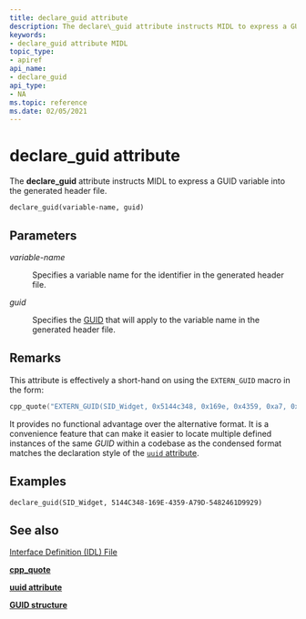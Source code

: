 ```yaml
---
title: declare_guid attribute
description: The declare\_guid attribute instructs MIDL to express a GUID variable into the generated header file.
keywords:
- declare_guid attribute MIDL
topic_type:
- apiref
api_name:
- declare_guid
api_type:
- NA
ms.topic: reference
ms.date: 02/05/2021
---
```


# declare\_guid attribute

The **declare\_guid** attribute instructs MIDL to express a GUID variable into the generated header file.

``` syntax
declare_guid(variable-name, guid)
```

## Parameters

<dl> <dt>

*variable-name* 
</dt> <dd>

Specifies a variable name for the identifier in the generated header file.

</dd> <dt>

*guid*
</dt> <dd>

Specifies the [GUID](/windows/win32/api/guiddef/ns-guiddef-guid) that will apply to the variable name in the generated header file.

</dd> </dl>

## Remarks

This attribute is effectively a short-hand on using the `EXTERN_GUID` macro in the form:

```C
cpp_quote("EXTERN_GUID(SID_Widget, 0x5144c348, 0x169e, 0x4359, 0xa7, 0x9d, 0x54, 0x82, 0x46, 0x1d, 0x99, 0x29);")
```

It provides no functional advantage over the alternative format. It is a convenience feature that can make it easier to locate multiple defined instances of the same *GUID* within a codebase as the condensed format matches the declaration style of the [`uuid` attribute](uuid.md).

## Examples

``` syntax
declare_guid(SID_Widget, 5144C348-169E-4359-A79D-5482461D9929)  
```

## See also

<dl> <dt>

[Interface Definition (IDL) File](interface-definition-idl-file.md)
</dt> <dt>

[**cpp_quote**](cpp-quote.md)
</dt> <dt>

[**uuid attribute**](uuid.md)
</dt> <dt>

[**GUID structure**](/windows/win32/api/guiddef/ns-guiddef-guid)
</dt> </dl>
